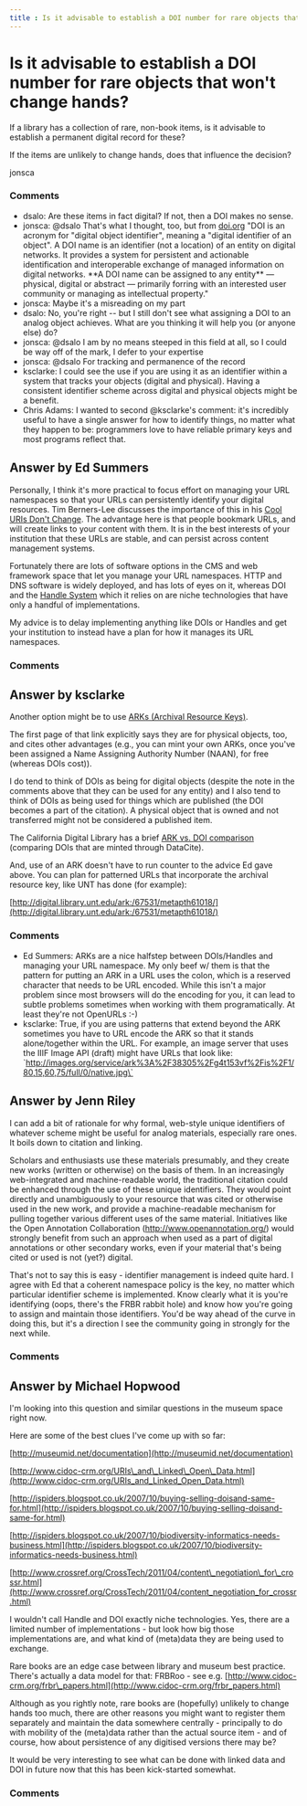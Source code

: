 ```yaml
---
title : Is it advisable to establish a DOI number for rare objects that won't change hands?
---
```

Is it advisable to establish a DOI number for rare objects that won't change hands?
=====================
If a library has a collection of rare, non-book items, is it advisable
to establish a permanent digital record for these?

If the items are unlikely to change hands, does that influence the
decision?

jonsca

### Comments ###
* dsalo: Are these items in fact digital? If not, then a DOI makes no sense.
* jonsca: @dsalo That's what I thought, too, but from
[doi.org](http://www.doi.org/doi\_handbook/1\_Introduction.html) "DOI is
an acronym for "digital object identifier", meaning a "digital
identifier of an object". A DOI name is an identifier (not a location)
of an entity on digital networks. It provides a system for persistent
and actionable identification and interoperable exchange of managed
information on digital networks. \*\*A DOI name can be assigned to any
entity\*\* — physical, digital or abstract — primarily forring with an
interested user community or managing as intellectual property."
* jonsca: Maybe it's a misreading on my part
* dsalo: No, you're right -- but I still don't see what assigning a DOI to an
analog object achieves. What are you thinking it will help you (or
anyone else) do?
* jonsca: @dsalo I am by no means steeped in this field at all, so I could be way
off of the mark, I defer to your expertise
* jonsca: @dsalo For tracking and permanence of the record
* ksclarke: I could see the use if you are using it as an identifier within a system
that tracks your objects (digital and physical). Having a consistent
identifier scheme across digital and physical objects might be a
benefit.
* Chris Adams: I wanted to second @ksclarke's comment: it's incredibly useful to have a
single answer for how to identify things, no matter what they happen to
be: programmers love to have reliable primary keys and most programs
reflect that.


Answer by Ed Summers
----------------
Personally, I think it's more practical to focus effort on managing your
URL namespaces so that your URLs can persistently identify your digital
resources. Tim Berners-Lee discusses the importance of this in his [Cool
URIs Don't Change](http://www.w3.org/Provider/Style/URI.html). The
advantage here is that people bookmark URLs, and will create links to
your content with them. It is in the best interests of your institution
that these URLs are stable, and can persist across content management
systems.

Fortunately there are lots of software options in the CMS and web
framework space that let you manage your URL namespaces. HTTP and DNS
software is widely deployed, and has lots of eyes on it, whereas DOI and
the [Handle System](http://www.handle.net/) which it relies on are niche
technologies that have only a handful of implementations.

My advice is to delay implementing anything like DOIs or Handles and get
your institution to instead have a plan for how it manages its URL
namespaces.

### Comments ###

Answer by ksclarke
----------------
Another option might be to use [ARKs (Archival Resource
Keys)](https://confluence.ucop.edu/display/Curation/ARK).

The first page of that link explicitly says they are for physical
objects, too, and cites other advantages (e.g., you can mint your own
ARKs, once you've been assigned a Name Assigning Authority Number
(NAAN), for free (whereas DOIs cost)).

I do tend to think of DOIs as being for digital objects (despite the
note in the comments above that they can be used for any entity) and I
also tend to think of DOIs as being used for things which are published
(the DOI becomes a part of the citation). A physical object that is
owned and not transferred might not be considered a published item.

The California Digital Library has a brief [ARK vs. DOI
comparison](http://www.cdlib.org/services/uc3/ezid/doi_ark.html)
(comparing DOIs that are minted through DataCite).

And, use of an ARK doesn't have to run counter to the advice Ed gave
above. You can plan for patterned URLs that incorporate the archival
resource key, like UNT has done (for example):

[http://digital.library.unt.edu/ark:/67531/metapth61018/](http://digital.library.unt.edu/ark:/67531/metapth61018/)

### Comments ###
* Ed Summers: ARKs are a nice halfstep between DOIs/Handles and managing your URL
namespace. My only beef w/ them is that the pattern for putting an ARK
in a URL uses the colon, which is a reserved character that needs to be
URL encoded. While this isn't a major problem since most browsers will
do the encoding for you, it can lead to subtle problems sometimes when
working with them programatically. At least they're not OpenURLs :-)
* ksclarke: True, if you are using patterns that extend beyond the ARK sometimes you
have to URL encode the ARK so that it stands alone/together within the
URL. For example, an image server that uses the IIIF Image API (draft)
might have URLs that look like:
\`http://images.org/service/ark%3A%2F38305%2Fg4t153vf%2Fis%2F1/80,15,60,75/full/0/native.jpg\`

Answer by Jenn Riley
----------------
I can add a bit of rationale for why formal, web-style unique
identifiers of whatever scheme might be useful for analog materials,
especially rare ones. It boils down to citation and linking.

Scholars and enthusiasts use these materials presumably, and they create
new works (written or otherwise) on the basis of them. In an
increasingly web-integrated and machine-readable world, the traditional
citation could be enhanced through the use of these unique identifiers.
They would point directly and unambiguously to your resource that was
cited or otherwise used in the new work, and provide a machine-readable
mechanism for pulling together various different uses of the same
material. Initiatives like the Open Annotation Collaboration
(http://www.openannotation.org/) would strongly benefit from such an
approach when used as a part of digital annotations or other secondary
works, even if your material that's being cited or used is not (yet?)
digital.

That's not to say this is easy - identifier management is indeed quite
hard. I agree with Ed that a coherent namespace policy is the key, no
matter which particular identifier scheme is implemented. Know clearly
what it is you're identifying (oops, there's the FRBR rabbit hole) and
know how you're going to assign and maintain those identifiers. You'd be
way ahead of the curve in doing this, but it's a direction I see the
community going in strongly for the next while.

### Comments ###

Answer by Michael Hopwood
----------------
I'm looking into this question and similar questions in the museum space
right now.

Here are some of the best clues I've come up with so far:

[http://museumid.net/documentation](http://museumid.net/documentation)

[http://www.cidoc-crm.org/URIs\_and\_Linked\_Open\_Data.html](http://www.cidoc-crm.org/URIs_and_Linked_Open_Data.html)

[http://ispiders.blogspot.co.uk/2007/10/buying-selling-doisand-same-for.html](http://ispiders.blogspot.co.uk/2007/10/buying-selling-doisand-same-for.html)

[http://ispiders.blogspot.co.uk/2007/10/biodiversity-informatics-needs-business.html](http://ispiders.blogspot.co.uk/2007/10/biodiversity-informatics-needs-business.html)

[http://www.crossref.org/CrossTech/2011/04/content\_negotiation\_for\_crossr.html](http://www.crossref.org/CrossTech/2011/04/content_negotiation_for_crossr.html)

I wouldn't call Handle and DOI exactly niche technologies. Yes, there
are a limited number of implementations - but look how big those
implementations are, and what kind of (meta)data they are being used to
exchange.

Rare books are an edge case between library and museum best practice.
There's actually a data model for that: FRBRoo - see e.g.
[http://www.cidoc-crm.org/frbr\_papers.html](http://www.cidoc-crm.org/frbr_papers.html)

Although as you rightly note, rare books are (hopefully) unlikely to
change hands too much, there are other reasons you might want to
register them separately and maintain the data somewhere centrally -
principally to do with mobility of the (meta)data rather than the actual
source item - and of course, how about persistence of any digitised
versions there may be?

It would be very interesting to see what can be done with linked data
and DOI in future now that this has been kick-started somewhat.

### Comments ###

